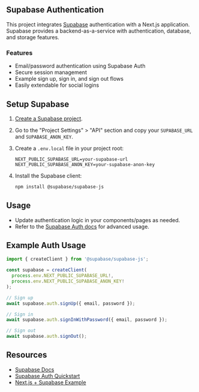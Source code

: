 ## Supabase Authentication

This project integrates [Supabase](https://supabase.com/) authentication with a Next.js application. Supabase provides a backend-as-a-service with authentication, database, and storage features.

### Features

- Email/password authentication using Supabase Auth
- Secure session management
- Example sign up, sign in, and sign out flows
- Easily extendable for social logins

## Setup Supabase

1. [Create a Supabase project](https://app.supabase.com/).
2. Go to the "Project Settings" > "API" section and copy your `SUPABASE_URL` and `SUPABASE_ANON_KEY`.
3. Create a `.env.local` file in your project root:

    ```env
    NEXT_PUBLIC_SUPABASE_URL=your-supabase-url
    NEXT_PUBLIC_SUPABASE_ANON_KEY=your-supabase-anon-key
    ```

4. Install the Supabase client:

    ```bash
    npm install @supabase/supabase-js
    ```

## Usage

- Update authentication logic in your components/pages as needed.
- Refer to the [Supabase Auth docs](https://supabase.com/docs/guides/auth) for advanced usage.

## Example Auth Usage

```ts
import { createClient } from '@supabase/supabase-js';

const supabase = createClient(
  process.env.NEXT_PUBLIC_SUPABASE_URL!,
  process.env.NEXT_PUBLIC_SUPABASE_ANON_KEY!
);

// Sign up
await supabase.auth.signUp({ email, password });

// Sign in
await supabase.auth.signInWithPassword({ email, password });

// Sign out
await supabase.auth.signOut();
```

## Resources

- [Supabase Docs](https://supabase.com/docs)
- [Supabase Auth Quickstart](https://supabase.com/docs/guides/auth/quickstarts/nextjs)
- [Next.js + Supabase Example](https://github.com/vercel/next.js/tree/canary/examples/with-supabase)
